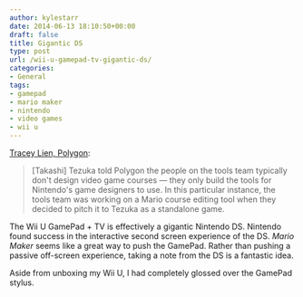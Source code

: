 ```yaml
---
author: kylestarr
date: 2014-06-13 18:10:50+00:00
draft: false
title: Gigantic DS
type: post
url: /wii-u-gamepad-tv-gigantic-ds/
categories:
- General
tags:
- gamepad
- mario maker
- nintendo
- video games
- wii u
---
```


[Tracey Lien, Polygon](http://www.polygon.com/2014/6/13/5805472/mario-maker-started-out-as-a-tool-for-nintendos-developers):

> [Takashi] Tezuka told Polygon the people on the tools team typically don't design video game courses — they only build the tools for Nintendo's game designers to use. In this particular instance, the tools team was working on a Mario course editing tool when they decided to pitch it to Tezuka as a standalone game.

The Wii U GamePad + TV is effectively a gigantic Nintendo DS. Nintendo found success in the interactive second screen experience of the DS. _Mario Maker_ seems like a great way to push the GamePad. Rather than pushing a passive off-screen experience, taking a note from the DS is a fantastic idea.

Aside from unboxing my Wii U, I had completely glossed over the GamePad stylus.

